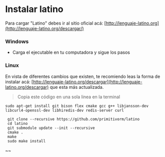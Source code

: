 # Instalar latino

Para cargar "Latino" debes ir al sitio oficial acá:  [http://lenguaje-latino.org](http://lenguaje-latino.org/descargar/)

### Windows

* Carga el ejecutable en tu computadora y sigue los pasos 

### Linux

En vista de diferentes cambios que existen, te recomiendo leas la forma de instalar acá:  [http://lenguaje-latino.org/descargar](http://lenguaje-latino.org/descargar) que esta más actualizada.

> Copia este código en una sola linea en la terminal

```
sudo apt-get install git bison flex cmake gcc g++ libjansson-dev libcurl4-openssl-dev libhiredis-dev redis-server curl

 git clone --recursive https://github.com/primitivorm/latino
 cd latino
 git submodule update --init --recursive
 cmake .
 make
 sudo make install
```

~~

